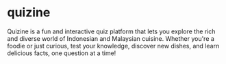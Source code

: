 # quizine
Quizine is a fun and interactive quiz platform that lets you explore the rich and diverse world of Indonesian and Malaysian cuisine. Whether you're a foodie or just curious, test your knowledge, discover new dishes, and learn delicious facts, one question at a time!
